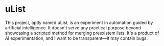 # uList
This project, aptly named uList, is an experiment in automation guided by artificial intelligence. It doesn't serve any practical purpose beyond showcasing a scripted method for merging preexistem lists. It's a product of AI experimentation, and I want to be transparent—It may contain bugs.
